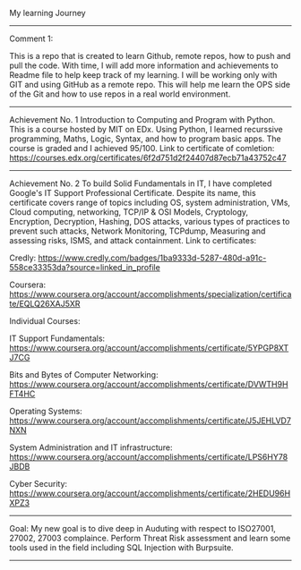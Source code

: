 My learning Journey

***
Comment 1:

This is a repo that is created to learn Github, remote repos, how to push and pull the code. With time, I will add more information and achievements to Readme file to help keep track of my learning. I will be working only with GIT and using GitHub as a remote repo. This will help me learn the OPS side of the Git and how to use repos in a real world environment.
***
Achievement No. 1
Introduction to Computing and Program with Python.
This is a course hosted by MIT on EDx. Using Python, I learned recurssive programming, Maths, Logic, Syntax, and how to program basic apps. The course is graded and I achieved 95/100.
Link to certificate of comletion: https://courses.edx.org/certificates/6f2d751d2f24407d87ecb71a43752c47
***
Achievement No. 2
To build Solid Fundamentals in IT, I have completed Google's IT Support Professional Certificate. Despite its name, this certificate covers range of topics including OS, system administration, VMs, Cloud computing, networking, TCP/IP & OSI Models, Cryptology, Encryption, Decryption, Hashing, DOS attacks, various types of practices to prevent such attacks, Network Monitoring, TCPdump, Measuring and assessing risks, ISMS, and attack containment.
Link to certificates:

Credly: https://www.credly.com/badges/1ba9333d-5287-480d-a91c-558ce33353da?source=linked_in_profile

Coursera: https://www.coursera.org/account/accomplishments/specialization/certificate/EQLQ26XAJ5XR

Individual Courses:

IT Support Fundamentals: https://www.coursera.org/account/accomplishments/certificate/5YPGP8XTJ7CG

Bits and Bytes of Computer Networking: https://www.coursera.org/account/accomplishments/certificate/DVWTH9HFT4HC

Operating Systems: https://www.coursera.org/account/accomplishments/certificate/J5JEHLVD7NXN

System Administration and IT infrastructure: https://www.coursera.org/account/accomplishments/certificate/LPS6HY78JBDB

Cyber Security: https://www.coursera.org/account/accomplishments/certificate/2HEDU96HXPZ3
***
Goal: My new goal is to dive deep in Auduting with respect to ISO27001, 27002, 27003 complaince. Perform Threat Risk assessment and learn some tools used in the field including SQL Injection with Burpsuite.
***
